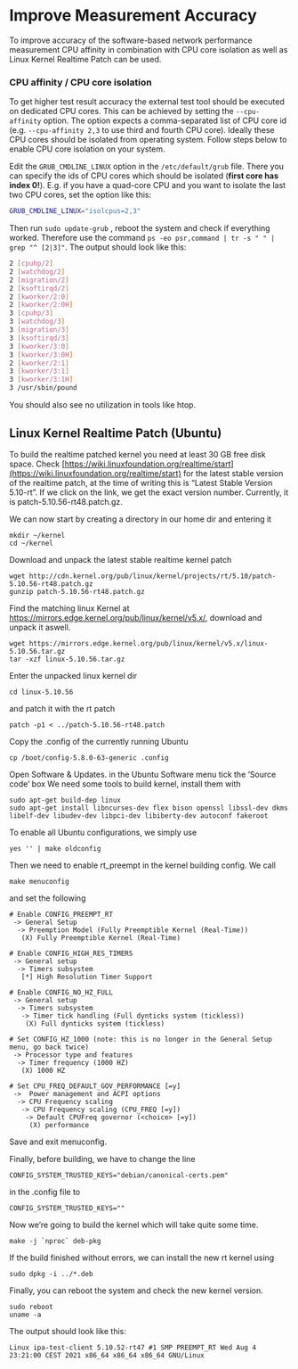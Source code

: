 # Improve Measurement Accuracy
To improve accuracy of the software-based network performance measurement CPU affinity in combination with CPU core
isolation as well as Linux Kernel Realtime Patch can be used.

### CPU affinity / CPU core isolation
To get higher test result accuracy the external test tool should be executed on dedicated CPU cores. This can be
achieved by setting the ```--cpu-affinity``` option. The option expects a comma-separated list of CPU core id
(e.g. ```--cpu-affinity 2,3``` to use third and fourth CPU core). Ideally  these CPU cores should be isolated from
operating system. Follow steps below to enable CPU core isolation on your system.

Edit the ```GRUB_CMDLINE_LINUX``` option in the ```/etc/default/grub``` file. There you can specify the ids of
CPU cores which should be isolated (**first core has index 0!**). E.g. if you have a quad-core CPU and you want to
isolate the last two CPU cores, set the option like this:
```bash
GRUB_CMDLINE_LINUX="isolcpus=2,3"
```
Then run ```sudo update-grub``` , reboot the system and check if everything worked. Therefore use the command
```ps -eo psr,command | tr -s " " | grep "^ [2|3]"```. The output should look like this:
```bash
2 [cpuhp/2]
2 [watchdog/2]
2 [migration/2]
2 [ksoftirqd/2]
2 [kworker/2:0]
2 [kworker/2:0H]
3 [cpuhp/3]
3 [watchdog/3]
3 [migration/3]
3 [ksoftirqd/3]
3 [kworker/3:0]
3 [kworker/3:0H]
2 [kworker/2:1]
3 [kworker/3:1]
3 [kworker/3:1H]
3 /usr/sbin/pound
```
You should also see no utilization in tools like htop.

## Linux Kernel Realtime Patch (Ubuntu)
To build the realtime patched kernel you need at least 30 GB free disk space. Check 
[https://wiki.linuxfoundation.org/realtime/start](https://wiki.linuxfoundation.org/realtime/start) for the latest stable
 version of the realtime patch, at the time of writing this is “Latest Stable Version 5.10-rt”. If we click on the link, 
we get the exact version number. Currently, it is patch-5.10.56-rt48.patch.gz.

We can now start by creating a directory in our home dir and entering it
```
mkdir ~/kernel
cd ~/kernel
```
Download and unpack the latest stable realtime kernel patch
```
wget http://cdn.kernel.org/pub/linux/kernel/projects/rt/5.10/patch-5.10.56-rt48.patch.gz
gunzip patch-5.10.56-rt48.patch.gz
```
Find the matching linux Kernel at https://mirrors.edge.kernel.org/pub/linux/kernel/v5.x/, download and unpack it aswell.
```
wget https://mirrors.edge.kernel.org/pub/linux/kernel/v5.x/linux-5.10.56.tar.gz
tar -xzf linux-5.10.56.tar.gz
```
Enter the unpacked linux kernel dir
```
cd linux-5.10.56
```
and patch it with the rt patch
```
patch -p1 < ../patch-5.10.56-rt48.patch
```
Copy the .config of the currently running Ubuntu
```
cp /boot/config-5.8.0-63-generic .config
```
Open Software & Updates. in the Ubuntu Software menu tick the ‘Source code’ box
We need some tools to build kernel, install them with
```
sudo apt-get build-dep linux
sudo apt-get install libncurses-dev flex bison openssl libssl-dev dkms libelf-dev libudev-dev libpci-dev libiberty-dev autoconf fakeroot
```
To enable all Ubuntu configurations, we simply use
```
yes '' | make oldconfig
```
Then we need to enable rt_preempt in the kernel building config. We call
```
make menuconfig
```
and set the following
```
# Enable CONFIG_PREEMPT_RT
 -> General Setup
  -> Preemption Model (Fully Preemptible Kernel (Real-Time))
   (X) Fully Preemptible Kernel (Real-Time)

# Enable CONFIG_HIGH_RES_TIMERS
 -> General setup
  -> Timers subsystem
   [*] High Resolution Timer Support

# Enable CONFIG_NO_HZ_FULL
 -> General setup
  -> Timers subsystem
   -> Timer tick handling (Full dynticks system (tickless))
    (X) Full dynticks system (tickless)

# Set CONFIG_HZ_1000 (note: this is no longer in the General Setup menu, go back twice)
 -> Processor type and features
  -> Timer frequency (1000 HZ)
   (X) 1000 HZ

# Set CPU_FREQ_DEFAULT_GOV_PERFORMANCE [=y]
 ->  Power management and ACPI options
  -> CPU Frequency scaling
   -> CPU Frequency scaling (CPU_FREQ [=y])
    -> Default CPUFreq governor (<choice> [=y])
     (X) performance
```
Save and exit menuconfig.

Finally, before building, we have to change the line
```
CONFIG_SYSTEM_TRUSTED_KEYS="debian/canonical-certs.pem" 
```
in the .config file to
```
CONFIG_SYSTEM_TRUSTED_KEYS="" 
```
Now we’re going to build the kernel which will take quite some time.
```
make -j `nproc` deb-pkg
```
If the build finished without errors, we can install the new rt kernel using
```
sudo dpkg -i ../*.deb
```
Finally, you can reboot the system and check the new kernel version.
```
sudo reboot
uname -a
```
The output should look like this:
```
Linux ipa-test-client 5.10.52-rt47 #1 SMP PREEMPT_RT Wed Aug 4 23:21:00 CEST 2021 x86_64 x86_64 x86_64 GNU/Linux
```

